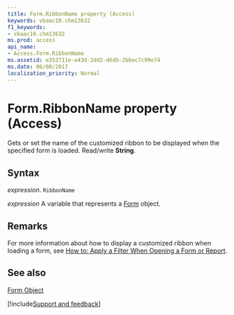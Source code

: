 ```yaml
---
title: Form.RibbonName property (Access)
keywords: vbaac10.chm13632
f1_keywords:
- vbaac10.chm13632
ms.prod: access
api_name:
- Access.Form.RibbonName
ms.assetid: e352711e-a43d-2dd2-d6db-2bbec7c99e74
ms.date: 06/08/2017
localization_priority: Normal
---
```



# Form.RibbonName property (Access)

Gets or set the name of the customized ribbon to be displayed when the specified form is loaded. Read/write  **String**.


## Syntax

_expression_. `RibbonName`

_expression_ A variable that represents a [Form](Access.Form.md) object.


## Remarks

For more information about how to display a customized ribbon when loading a form, see [How to: Apply a Filter When Opening a Form or Report](../access/Concepts/Forms-Design/apply-a-filter-when-opening-a-form-or-report.md).


## See also


[Form Object](Access.Form.md)

[!include[Support and feedback](~/includes/feedback-boilerplate.md)]